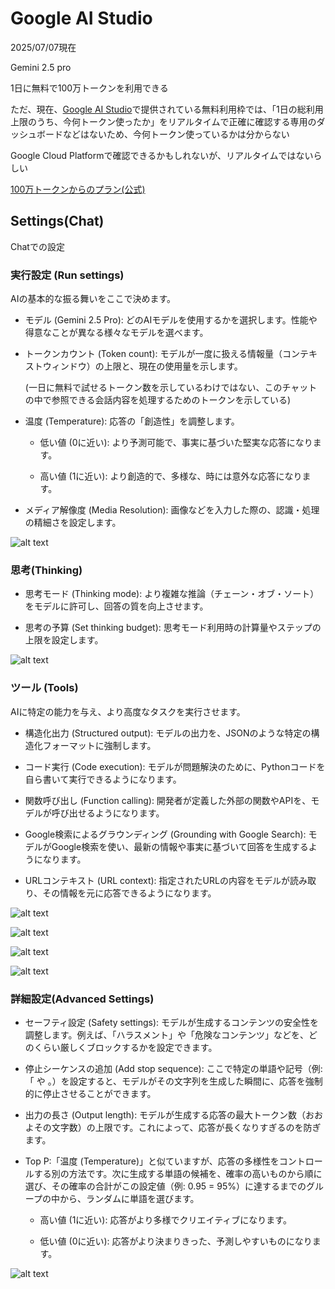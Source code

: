 # Google AI Studio
2025/07/07現在

Gemini 2.5 pro 

1日に無料で100万トークンを利用できる

ただ、現在、[Google AI Studio](https://aistudio.google.com)で提供されている無料利用枠では、「1日の総利用上限のうち、今何トークン使ったか」をリアルタイムで正確に確認する専用のダッシュボードなどはないため、今何トークン使っているかは分からない

Google Cloud Platformで確認できるかもしれないが、リアルタイムではないらしい

[100万トークンからのプラン(公式)](https://ai.google.dev/gemini-api/docs/pricing?hl=ja)

## Settings(Chat)
Chatでの設定

### 実行設定 (Run settings)
AIの基本的な振る舞いをここで決めます。

- モデル (Gemini 2.5 Pro): どのAIモデルを使用するかを選択します。性能や得意なことが異なる様々なモデルを選べます。

- トークンカウント (Token count): モデルが一度に扱える情報量（コンテキストウィンドウ）の上限と、現在の使用量を示します。<p>(一日に無料で試せるトークン数を示しているわけではない、このチャットの中で参照できる会話内容を処理するためのトークンを示している)

- 温度 (Temperature): 応答の「創造性」を調整します。

    - 低い値 (0に近い): より予測可能で、事実に基づいた堅実な応答になります。

    - 高い値 (1に近い): より創造的で、多様な、時には意外な応答になります。

- メディア解像度 (Media Resolution): 画像などを入力した際の、認識・処理の精細さを設定します。

![alt text](run_settings.png)

### 思考(Thinking)

- 思考モード (Thinking mode): より複雑な推論（チェーン・オブ・ソート）をモデルに許可し、回答の質を向上させます。

- 思考の予算 (Set thinking budget): 思考モード利用時の計算量やステップの上限を設定します。

![alt text](thinking.png)

### ツール (Tools)
AIに特定の能力を与え、より高度なタスクを実行させます。

- 構造化出力 (Structured output): モデルの出力を、JSONのような特定の構造化フォーマットに強制します。

- コード実行 (Code execution): モデルが問題解決のために、Pythonコードを自ら書いて実行できるようになります。

- 関数呼び出し (Function calling): 開発者が定義した外部の関数やAPIを、モデルが呼び出せるようになります。

- Google検索によるグラウンディング (Grounding with Google Search): モデルがGoogle検索を使い、最新の情報や事実に基づいて回答を生成するようになります。

- URLコンテキスト (URL context): 指定されたURLの内容をモデルが読み取り、その情報を元に応答できるようになります。

![alt text](tools.png)

![alt text](output_code.png)

![alt text](output_visual.png)

![alt text](function.png)

### 詳細設定(Advanced Settings)

- セーフティ設定 (Safety settings): モデルが生成するコンテンツの安全性を調整します。例えば、「ハラスメント」や「危険なコンテンツ」などを、どのくらい厳しくブロックするかを設定できます。

- 停止シーケンスの追加 (Add stop sequence): ここで特定の単語や記号（例: 「 や 。）を設定すると、モデルがその文字列を生成した瞬間に、応答を強制的に停止させることができます。

- 出力の長さ (Output length): モデルが生成する応答の最大トークン数（おおよその文字数）の上限です。これによって、応答が長くなりすぎるのを防ぎます。

- Top P:「温度 (Temperature)」と似ていますが、応答の多様性をコントロールする別の方法です。次に生成する単語の候補を、確率の高いものから順に選び、その確率の合計がこの設定値（例: 0.95 = 95%）に達するまでのグループの中から、ランダムに単語を選びます。

    - 高い値 (1に近い): 応答がより多様でクリエイティブになります。

    - 低い値 (0に近い): 応答がより決まりきった、予測しやすいものになります。

![alt text](advanced.png)

